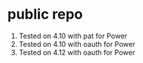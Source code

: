 # public repo
1. Tested on 4.10 with pat for Power
2. Tested on 4.10 with oauth for Power
3. Tested on 4.12 with oauth for Power